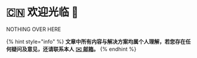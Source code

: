 # 🇨🇳 欢迎光临 👋

NOTHING OVER HERE





{% hint style="info" %}
**文章中所有内容与解决方案均属个人理解，若您存在任何疑问及意见，还请联系本人** [**✉️ 邮箱**](mailto:wyx.scottwu@gmail.com)**。**
{% endhint %}
